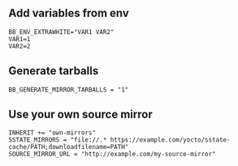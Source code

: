 ## Add variables from env

```shell
BB_ENV_EXTRAWHITE="VAR1 VAR2"
VAR1=1
VAR2=2
```

## Generate tarballs

```shell
BB_GENERATE_MIRROR_TARBALLS = "1"
```

## Use your own source mirror

```shell
INHERIT += "own-mirrors"
SSTATE_MIRRORS = "file://.* https://example.com/yocto/sstate-cache/PATH;downloadfilename=PATH"
SOURCE_MIRROR_URL = "http://example.com/my-source-mirror"
```
